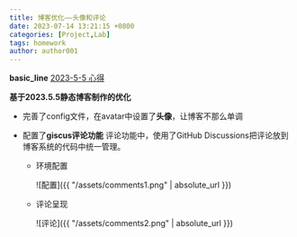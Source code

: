 ```yaml
---
title: 博客优化——头像和评论
date: 2023-07-14 13:21:15 +0800
categories: [Project,Lab]
tags: homework
author: author001
---
```


**basic_line** 
[2023-5-5 心得](https://yuanam.github.io/posts/心得/)

**基于2023.5.5静态博客制作的优化**

- 完善了config文件，在avatar中设置了**头像**，让博客不那么单调

- 配置了**giscus评论功能**
  评论功能中，使用了GitHub Discussions把评论放到博客系统的代码中统一管理。
  
  - 环境配置
    
    ![配置]({{ "/assets/comments1.png" | absolute_url }})
  - 评论呈现
    
    ![评论]({{ "/assets/comments2.png" | absolute_url }})
